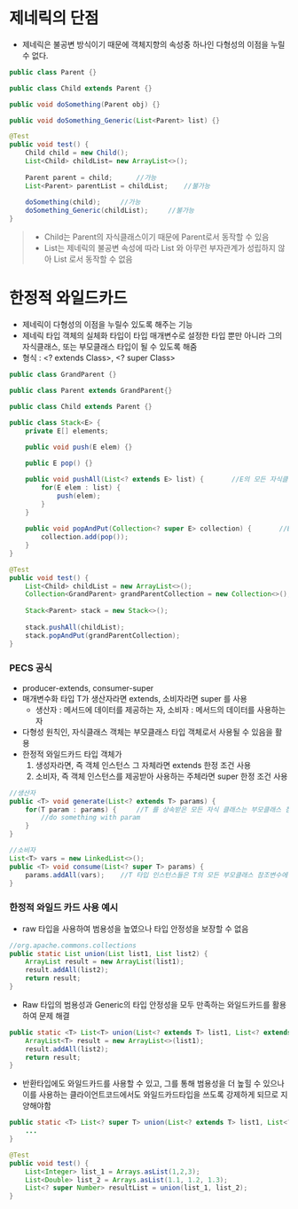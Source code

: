 # 제네릭의 단점
* 제네릭은 불공변 방식이기 때문에 객체지향의 속성중 하나인 다형성의 이점을 누릴 수 없다.
```java
public class Parent {}

public class Child extends Parent {}

public void doSomething(Parent obj) {}

public void doSomething_Generic(List<Parent> list) {}

@Test
public void test() {
	Child child = new Child();
	List<Child> childList= new ArrayList<>();
	
	Parent parent = child;		//가능
	List<Parent> parentList = childList;	//불가능
	
	doSomething(child);		//가능
	doSomething_Generic(childList);		//불가능
}
```
> * Child는 Parent의 자식클래스이기 때문에 Parent로서 동작할 수 있음
> * List<Child>는 제네릭의 불공변 속성에 따라 List<Parent> 와 아무런 부자관계가 성립하지 않아 List<Parent> 로서 동작할 수 없음

# 한정적 와일드카드
* 제네릭이 다형성의 이점을 누릴수 있도록 해주는 기능
* 제네릭 타입 객체의 실체화 타입이 타입 매개변수로 설정한 타입 뿐만 아니라 그의 자식클래스, 또는 부모클래스 타입이 될 수 있도록 해줌
* 형식 : <? extends Class>, <? super Class>
```java
public class GrandParent {}

public class Parent extends GrandParent{}

public class Child extends Parent {}

public class Stack<E> {
	private E[] elements;
		
	public void push(E elem) {}

	public E pop() {}

	public void pushAll(List<? extends E> list) {       //E의 모든 자식클래스 객체들의 list 가 올 수 있음
		for(E elem : list) {
			push(elem);
		}
	}
        	
	public void popAndPut(Collection<? super E> collection) {       //E의 모든 부모클래스 객체들의 Collection이 올 수 있음
		collection.add(pop());
	}
}

@Test
public void test() {
	List<Child> childList = new ArrayList<>();
	Collection<GrandParent> grandParentCollection = new Collection<>();
	
	Stack<Parent> stack = new Stack<>();
	
	stack.pushAll(childList);
	stack.popAndPut(grandParentCollection);
}
```

### PECS 공식
* producer-extends, consumer-super
* 매개변수화 타입 T가 생산자라면 extends, 소비자라면 super 를 사용
    * 생산자 : 메서드에 데이터를 제공하는 자, 소비자 : 메서드의 데이터를 사용하는자
* 다형성 원칙인, 자식클래스 객체는 부모클래스 타입 객체로서 사용될 수 있음을 활용
* 한정적 와일드카드 타입 객체가
    1. 생성자라면, 즉 객체 인스턴스 그 자체라면 extends 한정 조건 사용
    2. 소비자, 즉 객체 인스턴스를 제공받아 사용하는 주체라면 super 한정 조건 사용

```java
//생산자
public <T> void generate(List<? extends T> params) {
	for(T param : params) {		//T 를 상속받은 모든 자식 클래스는 부모클래스 참조변수인 T에 참조될 수 있음
		//do something with param
	}
}

//소비자
List<T> vars = new LinkedList<>();
public <T> void consume(List<? super T> params) {
	params.addAll(vars);	//T 타입 인스턴스들은 T의 모든 부모클래스 참조변수에 담길 수 있음
}
```

### 한정적 와일드 카드 사용 예시
* raw 타입을 사용하여 범용성을 높였으나 타입 안정성을 보장할 수 없음
```java
//org.apache.commons.collections
public static List union(List list1, List list2) {
	ArrayList result = new ArrayList(list1);
	result.addAll(list2);
	return result;
}
```

* Raw 타입의 범용성과 Generic의 타입 안정성을 모두 만족하는 와일드카드를 활용하여 문제 해결
```java
public static <T> List<T> union(List<? extends T> list1, List<? extends T> list2) {
	ArrayList<T> result = new ArrayList<>(list1);
	result.addAll(list2);
	return result;
}
```

* 반환타입에도 와일드카드를 사용할 수 있고, 그를 통해 범용성을 더 높힐 수 있으나 이를 사용하는 클라이언트코드에서도 와일드카드타입을 쓰도록 강제하게 되므로 지양해야함
```java
public static <T> List<? super T> union(List<? extends T> list1, List<? extends T> list2) {
	...
}

@Test
public void test() {
	List<Integer> list_1 = Arrays.asList(1,2,3);
	List<Double> list_2 = Arrays.asList(1.1, 1.2, 1.3);
	List<? super Number> resultList = union(list_1, list_2);
}
```